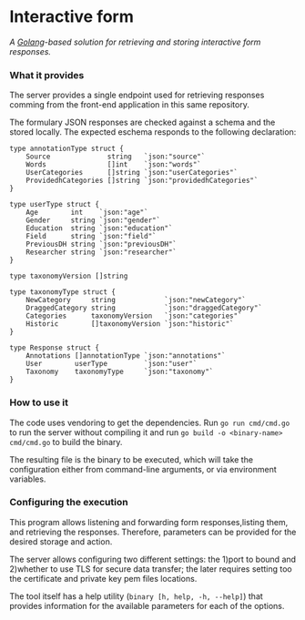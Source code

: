 # Interactive form
_A [Golang](https://golang.org/)-based solution for retrieving and storing interactive form responses._

### What it provides
The server provides a single endpoint used for retrieving responses comming from the front-end application
in this same repository.

The formulary JSON responses are checked against a schema and the stored locally. The expected eschema responds
to the following declaration:

```
type annotationType struct {
	Source              string   `json:"source"`
	Words               []int    `json:"words"`
	UserCategories      []string `json:"userCategories"`
	ProvidedhCategories []string `json:"providedhCategories"`
}

type userType struct {
	Age        int    `json:"age"`
	Gender     string `json:"gender"`
	Education  string `json:"education"`
	Field      string `json:"field"`
	PreviousDH string `json:"previousDH"`
	Researcher string `json:"researcher"`
}

type taxonomyVersion []string

type taxonomyType struct {
	NewCategory     string            `json:"newCategory"`
	DraggedCategory string            `json:"draggedCategory"`
	Categories      taxonomyVersion   `json:"categories"`
	Historic        []taxonomyVersion `json:"historic"`
}

type Response struct {
	Annotations []annotationType `json:"annotations"`
	User        userType         `json:"user"`
	Taxonomy    taxonomyType     `json:"taxonomy"`
}
```

### How to use it
The code uses vendoring to get the dependencies. Run `go run cmd/cmd.go` to run the server without compiling it and
run `go build -o <binary-name> cmd/cmd.go` to build the binary.

The resulting file is the binary to be executed, which will take the configuration either from command-line
arguments, or via environment variables.

### Configuring the execution
This program allows listening and forwarding form responses,listing them, and retrieving the responses. Therefore,
parameters can be provided for the desired storage and action.

The server allows configuring two different settings: the 1)port to bound and 2)whether to use TLS for secure
data transfer; the later requires setting too the certificate and private key pem files locations.

The tool itself has a help utility (`binary [h, help, -h, --help]`) that provides information for the available
parameters for each of the options.
